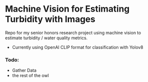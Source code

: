# Machine Vision for Estimating Turbidity with Images
Repo for my senior honors research project using machine vision to estimate turbidity / water quality metrics.

- Currently using OpenAI CLIP format for classification with Yolov8

### Todo:
- Gather Data
- the rest of the owl
